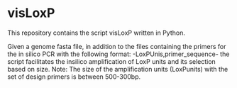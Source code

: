 # visLoxP
This repository contains the script visLoxP written in Python.

Given a genome fasta file, in addition to the files containing the primers for the in silico PCR with the following format: -LoxPUnis,primer_sequence- 
the script facilitates the insilico amplification of LoxP units and its selection based on size.
Note: The size of the amplification units (LoxPunits) with the set of design primers is between 500-300bp.

